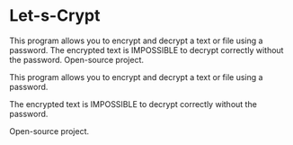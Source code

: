 # Let-s-Crypt
This program allows you to encrypt and decrypt a text or file using a password.  The encrypted text is IMPOSSIBLE to decrypt correctly without the password.  Open-source project.

This program allows you to encrypt and decrypt a text or file using a password.

The encrypted text is IMPOSSIBLE to decrypt correctly without the password.

Open-source project.
